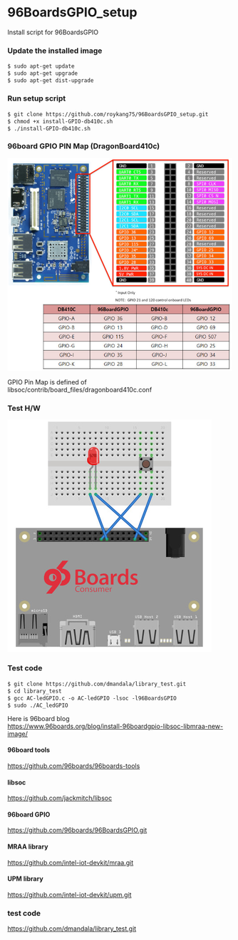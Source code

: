 # 96BoardsGPIO_setup
Install script for 96BoardsGPIO

### Update the installed image
```
$ sudo apt-get update
$ sudo apt-get upgrade
$ sudo apt-get dist-upgrade
```

### Run setup script
```
$ git clone https://github.com/roykang75/96BoardsGPIO_setup.git
$ chmod +x install-GPIO-db410c.sh
$ ./install-GPIO-db410c.sh
```

### 96board GPIO PIN Map (DragonBoard410c)
![](/assets/96board_db410_GPIO.png)

GPIO Pin Map is defined of libsoc/contrib/board_files/dragonboard410c.conf


### Test H/W
![](/assets/dragonboard410c_96boardGPIO_test.png)


### Test code
```
$ git clone https://github.com/dmandala/library_test.git
$ cd library_test
$ gcc AC-ledGPIO.c -o AC-ledGPIO -lsoc -l96BoardsGPIO
$ sudo ./AC_ledGPIO
```


Here is 96board blog  
https://www.96boards.org/blog/install-96boardgpio-libsoc-libmraa-new-image/


#### 96board tools
https://github.com/96boards/96boards-tools

#### libsoc
https://github.com/jackmitch/libsoc

#### 96board GPIO
https://github.com/96boards/96BoardsGPIO.git

#### MRAA library
https://github.com/intel-iot-devkit/mraa.git

#### UPM library
https://github.com/intel-iot-devkit/upm.git

### test code
https://github.com/dmandala/library_test.git